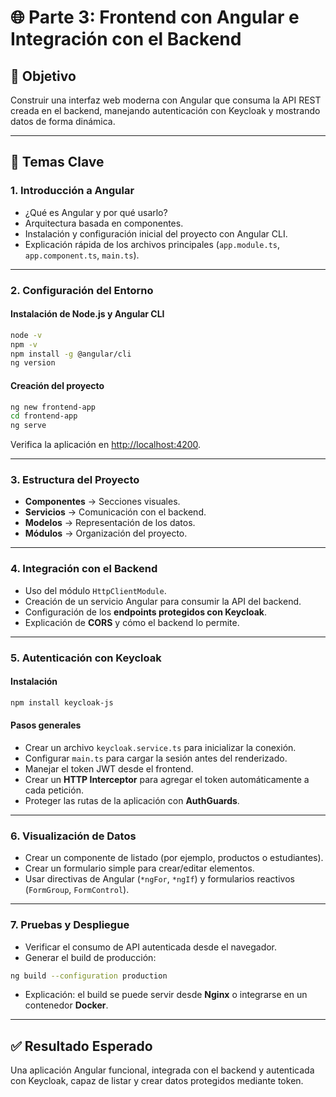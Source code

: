 # 🌐 Parte 3: Frontend con Angular e Integración con el Backend

## 🎯 Objetivo
Construir una interfaz web moderna con Angular que consuma la API REST creada en el backend, manejando autenticación con Keycloak y mostrando datos de forma dinámica.

---

## 🧩 Temas Clave

### 1. Introducción a Angular
- ¿Qué es Angular y por qué usarlo?
- Arquitectura basada en componentes.
- Instalación y configuración inicial del proyecto con Angular CLI.
- Explicación rápida de los archivos principales (`app.module.ts`, `app.component.ts`, `main.ts`).

---

### 2. Configuración del Entorno
#### Instalación de Node.js y Angular CLI
```bash
node -v
npm -v
npm install -g @angular/cli
ng version
```

#### Creación del proyecto
```bash
ng new frontend-app
cd frontend-app
ng serve
```
Verifica la aplicación en [http://localhost:4200](http://localhost:4200).

---

### 3. Estructura del Proyecto
- **Componentes** → Secciones visuales.
- **Servicios** → Comunicación con el backend.
- **Modelos** → Representación de los datos.
- **Módulos** → Organización del proyecto.

---

### 4. Integración con el Backend
- Uso del módulo `HttpClientModule`.
- Creación de un servicio Angular para consumir la API del backend.
- Configuración de los **endpoints protegidos con Keycloak**.
- Explicación de **CORS** y cómo el backend lo permite.

---

### 5. Autenticación con Keycloak
#### Instalación
```bash
npm install keycloak-js
```

#### Pasos generales
- Crear un archivo `keycloak.service.ts` para inicializar la conexión.
- Configurar `main.ts` para cargar la sesión antes del renderizado.
- Manejar el token JWT desde el frontend.
- Crear un **HTTP Interceptor** para agregar el token automáticamente a cada petición.
- Proteger las rutas de la aplicación con **AuthGuards**.

---

### 6. Visualización de Datos
- Crear un componente de listado (por ejemplo, productos o estudiantes).
- Crear un formulario simple para crear/editar elementos.
- Usar directivas de Angular (`*ngFor`, `*ngIf`) y formularios reactivos (`FormGroup`, `FormControl`).

---

### 7. Pruebas y Despliegue
- Verificar el consumo de API autenticada desde el navegador.
- Generar el build de producción:
```bash
ng build --configuration production
```
- Explicación: el build se puede servir desde **Nginx** o integrarse en un contenedor **Docker**.

---

## ✅ Resultado Esperado
Una aplicación Angular funcional, integrada con el backend y autenticada con Keycloak, capaz de listar y crear datos protegidos mediante token.
